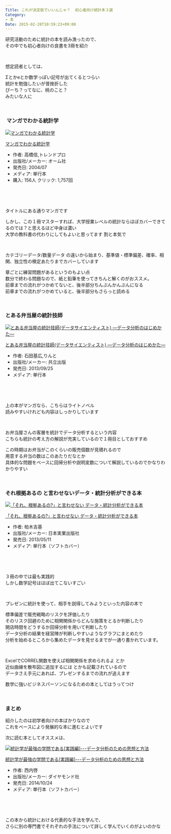 ```yaml
---
Title: これが決定版でいいんじゃ？  初心者向け統計本３選
Category:
- 本
Date: 2015-02-28T10:59:23+09:00
---
```



研究活動のために統計の本を読み漁ったので、<br />その中でも初心者向けの良書を3冊を紹介

 

想定読者としては、

Σとかeとか数学っぽい記号が出てくるとつらい<br />統計を勉強したいが昔挫折した<br />ぴーち？ってなに、桃のこと？ <br />みたいな人に

 

<!-- more -->

###  マンガでわかる統計学 

<div class="freezed">
<div class="external-link-detail"><a href="https://www.amazon.co.jp/exec/obidos/ASIN/4274065707/ab1025-22/"><img class="external-link-detail-image" title="マンガでわかる統計学" src="https://ecx.images-amazon.com/images/I/51EFK1XNQ5L._SL160_.jpg" alt="マンガでわかる統計学" /></a>
<div class="external-link-detail-info">
<p class="external-link-detail-title"><a href="https://www.amazon.co.jp/exec/obidos/ASIN/4274065707/ab1025-22/">マンガでわかる統計学</a>
<ul>
<li><span class="external-link-detail-label">作者:</span> 高橋信,トレンドプロ</li>
<li><span class="external-link-detail-label">出版社/メーカー:</span> オーム社</li>
<li><span class="external-link-detail-label">発売日:</span> 2004/07</li>
<li><span class="external-link-detail-label">メディア:</span> 単行本</li>
<li><span class="external-link-detail-label">購入</span>: 156人 <span class="external-link-detail-label">クリック</span>: 1,757回</li>
</ul>
</div>
<div class="external-link-detail-foot"> </div>
</div>
</div>

 

タイトルにある通りマンガです

しかし、この１冊マスターすれば、大学授業レベルの統計ならほぼカバーできてるのでは？と思えるほど中身は濃い<br />大学の教科書の代わりにしてもよいと思ってます 割と本気で

 

カテゴリーデータ/数量データ の違いから始まり、基準値・標準偏差、確率、相関、独立性の検定あたりまでカバーしています

章ごとに練習問題があるというのもよい点<br />数分で終わる問題なので、紙と鉛筆を使ってきちんと解くのがおススメ。<br />前章までの流れがつかめてないと、後半部分ちんぷんかんぷんになる<br />前章までの流れがつかめていると、後半部分もさらっと読める

 

### とある弁当屋の統計技師

<div class="freezed">
<div class="external-link-detail"><a href="https://www.amazon.co.jp/exec/obidos/ASIN/432011048X/ab1025-22/"><img class="external-link-detail-image" title="とある弁当屋の統計技師(データサイエンティスト) ―データ分析のはじめかた―" src="https://ecx.images-amazon.com/images/I/51VQBJ3Ux7L._SL160_.jpg" alt="とある弁当屋の統計技師(データサイエンティスト) ―データ分析のはじめかた―" /></a>
<div class="external-link-detail-info">
<p class="external-link-detail-title"><a href="https://www.amazon.co.jp/exec/obidos/ASIN/432011048X/ab1025-22/">とある弁当屋の統計技師(データサイエンティスト) ―データ分析のはじめかた―</a>
<ul>
<li><span class="external-link-detail-label">作者:</span> 石田基広,りんと</li>
<li><span class="external-link-detail-label">出版社/メーカー:</span> 共立出版</li>
<li><span class="external-link-detail-label">発売日:</span> 2013/09/25</li>
<li><span class="external-link-detail-label">メディア:</span> 単行本</li>
</ul>
</div>
<div class="external-link-detail-foot"> </div>
</div>
</div>

 

上の本がマンガなら、こちらはライトノベル<br />読みやすいけれども内容はしっかりしています

 

お弁当屋さんの客層を統計でデータ分析するという内容<br />こちらも統計の考え方の解説が充実しているので１冊目としておすすめ

この時期はお弁当がこのくらいの販売個数が見積れるので<br />用意する弁当の数はこのあたりだなとか<br />具体的な問題をベースに回帰分析や説明変数について解説しているのでかなりわかりやすい

 

### それ根拠あるの と言わせないデータ・統計分析ができる本

<div class="freezed">
<div class="external-link-detail"><a href="https://www.amazon.co.jp/exec/obidos/ASIN/4534050720/ab1025-22/"><img class="external-link-detail-image" title="「それ、根拠あるの?」と言わせない データ・統計分析ができる本" src="https://ecx.images-amazon.com/images/I/51m2eG9zqpL._SL160_.jpg" alt="「それ、根拠あるの?」と言わせない データ・統計分析ができる本" /></a>
<div class="external-link-detail-info">
<p class="external-link-detail-title"><a href="https://www.amazon.co.jp/exec/obidos/ASIN/4534050720/ab1025-22/">「それ、根拠あるの?」と言わせない データ・統計分析ができる本</a>
<ul>
<li><span class="external-link-detail-label">作者:</span> 柏木吉基</li>
<li><span class="external-link-detail-label">出版社/メーカー:</span> 日本実業出版社</li>
<li><span class="external-link-detail-label">発売日:</span> 2013/05/11</li>
<li><span class="external-link-detail-label">メディア:</span> 単行本（ソフトカバー）</li>
</ul>
</div>
<div class="external-link-detail-foot"> </div>
</div>
</div>

 

３冊の中では最も実践的<br />しかし数学記号はほぼ出てこないすごい

 

プレゼンに統計を使って、相手を説得してみようといった内容の本で

標準偏差で販売戦略のリスクを評価したり<br />そのリスク回避のために相関関係からどんな施策をとるか判断したり<br />開店時間をどうするか回帰分析を用いて判断したり<br />データ分析の結果を経営陣が判断しやすいようなグラフにまとめたり<br />分析を始めるところから集めたデータを見せるまでが一通り書かれています。

 

ExcelでCORREL関数を使えば相関関係を求められるよ とか<br />近似曲線を散布図に追加するには とかも記載されているので<br />データさえ手元にあれば、プレゼンするまでの流れが追えます

数学に強いビジネスパーソンになるための本としてはうってつけ

 

### まとめ


紹介したのは初学者向けの本ばかりなので<br />これをベースにより発展的な本に進むとよいです

次に読む本としてオススメは、 
<div class="freezed">
<div class="external-link-detail"><a href="https://www.amazon.co.jp/exec/obidos/ASIN/4478028230/ab1025-22/"><img class="external-link-detail-image" title="統計学が最強の学問である[実践編]---データ分析のための思想と方法" src="https://ecx.images-amazon.com/images/I/51XOoTJwsiL._SL160_.jpg" alt="統計学が最強の学問である[実践編]---データ分析のための思想と方法" /></a>
<div class="external-link-detail-info">
<p class="external-link-detail-title"><a href="https://www.amazon.co.jp/exec/obidos/ASIN/4478028230/ab1025-22/">統計学が最強の学問である[実践編]---データ分析のための思想と方法</a>
<ul>
<li><span class="external-link-detail-label">作者:</span> 西内啓</li>
<li><span class="external-link-detail-label">出版社/メーカー:</span> ダイヤモンド社</li>
<li><span class="external-link-detail-label">発売日:</span> 2014/10/24</li>
<li><span class="external-link-detail-label">メディア:</span> 単行本（ソフトカバー）</li>
</ul>
</div>
<div class="external-link-detail-foot"> </div>
</div>
</div>

 

この本から統計における代表的な手法を学んで、<br />さらに別の専門書でそれぞれの手法について詳しく学んでいくのがよいのかな
